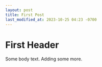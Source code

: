 ```yaml
---
layout: post
title: First Post
last_modified_at: 2023-10-25 04:23 -0700
---
```


# First Header

Some body text. Adding some more.
